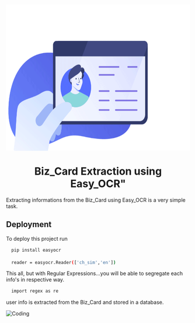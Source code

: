 <img align="top" height = 400 alt="Coding" width="950" src="media/ocr_bg.gif">

<h1 align="center">Biz_Card Extraction using Easy_OCR"</h1>

Extracting informations from the Biz_Card using Easy_OCR is a very simple task.

## Deployment

To deploy this project run

```bash
  pip install easyocr
  
  reader = easyocr.Reader(['ch_sim','en'])
```
This all, but with Regular Expressions...you will be able to segregate each info's in respective way.

```bash
  import regex as re
```
  
user info is extracted from the Biz_Card and stored in a database.

<img align="top" height = 200 alt="Coding" width="900" src="">

